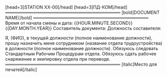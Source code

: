 [head=3]STATION XX-00[/head]
[head=3]ПД-КОМ[/head]
═════════════════════════════════════
[bold]DOCUMENT NAME[/bold]
═════════════════════════════════════
Время от начала смены и дата: {{HOUR.MINUTE.SECOND}} {{DAY.MONTH.YEAR}}
Составитель документа:
Должность составителя:

Я, (ФИО), в текущей должности (полное наименование должности), прошу назначить меня сотрудником (название отдела трудоустройства) в должности (полное наименование должности).
Обязуюсь следовать Стандартным Рабочим Процедурам отдела. Обязуюсь сдать рабочее снаряжение и экипировку отдела при переводе.
═════════════════════════════════════
[italic]Место для печатей[/italic]
